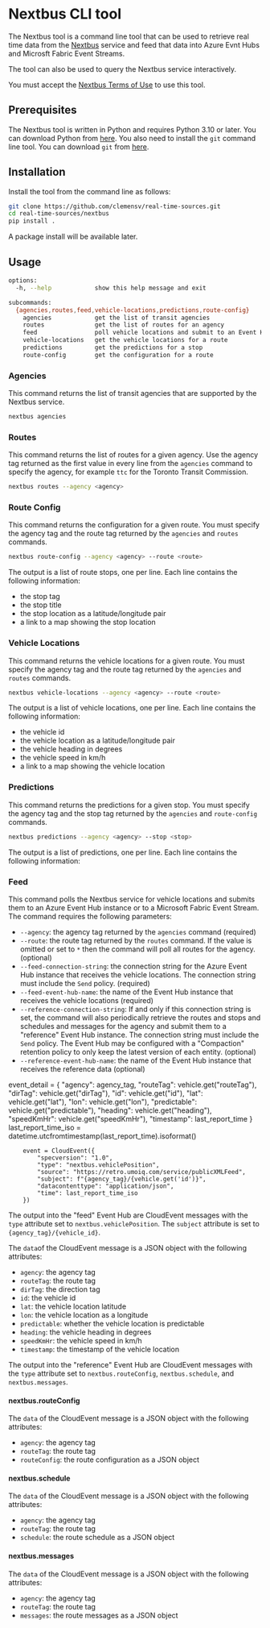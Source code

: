# Nextbus CLI tool

The Nextbus tool is a command line tool that can be used to retrieve real time data from the [Nextbus](https://www.nextbus.com/) service and feed that data into Azure Evnt Hubs and Microsft Fabric Event Streams.

The tool can also be used to query the Nextbus service interactively.

You must accept the [Nextbus Terms of Use](https://www.nextbus.com/xmlFeedDocs/NextBusXMLFeed.pdf) to use this tool. 

## Prerequisites

The Nextbus tool is written in Python and requires Python 3.10 or later. You can download Python from [here](https://www.python.org/downloads/). You also need to install the `git` command line tool. You can download `git` from [here](https://git-scm.com/downloads).

## Installation

Install the tool from the command line as follows:

```bash
git clone https://github.com/clemensv/real-time-sources.git
cd real-time-sources/nextbus
pip install .
```

A package install will be available later.

## Usage

```bash
options:
  -h, --help            show this help message and exit

subcommands:
  {agencies,routes,feed,vehicle-locations,predictions,route-config}
    agencies            get the list of transit agencies
    routes              get the list of routes for an agency
    feed                poll vehicle locations and submit to an Event Hub
    vehicle-locations   get the vehicle locations for a route
    predictions         get the predictions for a stop
    route-config        get the configuration for a route
```

### Agencies

This command returns the list of transit agencies that are supported by the Nextbus service.

```bash
nextbus agencies
```

### Routes

This command returns the list of routes for a given agency. Use the agency tag returned as 
the first value in every line from the `agencies` command to specify the agency, for example
`ttc` for the Toronto Transit Commission.


```bash
nextbus routes --agency <agency>
```

### Route Config

This command returns the configuration for a given route. You must specify the agency tag
and the route tag returned by the `agencies` and `routes` commands.

```bash
nextbus route-config --agency <agency> --route <route>
```

The output is a list of route stops, one per line. Each line contains the following information:

* the stop tag
* the stop title
* the stop location as a latitude/longitude pair
* a link to a map showing the stop location

### Vehicle Locations

This command returns the vehicle locations for a given route. You must specify the agency tag 
and the route tag returned by the `agencies` and `routes` commands.

```bash
nextbus vehicle-locations --agency <agency> --route <route>
```

The output is a list of vehicle locations, one per line. Each line contains the following information:

* the vehicle id
* the vehicle location as a latitude/longitude pair
* the vehicle heading in degrees
* the vehicle speed in km/h
* a link to a map showing the vehicle location

### Predictions

This command returns the predictions for a given stop. You must specify the agency tag
and the stop tag returned by the `agencies` and `route-config` commands.

```bash
nextbus predictions --agency <agency> --stop <stop>
``` 

The output is a list of predictions, one per line. Each line contains the following information:

### Feed

This command polls the Nextbus service for vehicle locations and submits them to an Azure Event Hub
instance or to a Microsoft Fabric Event Stream. The command requires the following parameters:

* `--agency`: the agency tag returned by the `agencies` command (required)
* `--route`: the route tag returned by the `routes` command. If the value is omitted or set to `*` then
  the command will poll all routes for the agency. (optional)
* `--feed-connection-string`: the connection string for the Azure Event Hub instance that receives the
    vehicle locations. The connection string must include the `Send` policy. (required)
* `--feed-event-hub-name`: the name of the Event Hub instance that receives the vehicle locations (required)
* `--reference-connection-string`: If and only if this connection string is set, the command will also periodically 
    retrieve the routes and stops and schedules and messages for the agency and submit them to a "reference"
    Event Hub instance. The connection string must include the `Send` policy. The Event Hub may be configured
    with a "Compaction" retention policy to only keep the latest version of each entity. (optional)
* `--reference-event-hub-name`: the name of the Event Hub instance that receives the reference data (optional)

 event_detail = {
            "agency": agency_tag,
            "routeTag": vehicle.get("routeTag"),
            "dirTag": vehicle.get("dirTag"),
            "id": vehicle.get("id"),
            "lat": vehicle.get("lat"),
            "lon": vehicle.get("lon"),
            "predictable": vehicle.get("predictable"),
            "heading": vehicle.get("heading"),
            "speedKmHr": vehicle.get("speedKmHr"),
            "timestamp": last_report_time
        }
        last_report_time_iso = datetime.utcfromtimestamp(last_report_time).isoformat()
            
        event = CloudEvent({
            "specversion": "1.0",
            "type": "nextbus.vehiclePosition",
            "source": "https://retro.umoiq.com/service/publicXMLFeed",
            "subject": f"{agency_tag}/{vehicle.get('id')}",
            "datacontenttype": "application/json",
            "time": last_report_time_iso
        })

The output into the "feed" Event Hub are CloudEvent messages with the `type` attribute 
set to `nextbus.vehiclePosition`. The `subject` attribute is set to `{agency_tag}/{vehicle_id}`.

The `data`of the CloudEvent message is a JSON object with the following attributes:

* `agency`: the agency tag 
* `routeTag`: the route tag 
* `dirTag`: the direction tag 
* `id`: the vehicle id
* `lat`: the vehicle location latitude
* `lon`: the vehicle location as a longitude
* `predictable`: whether the vehicle location is predictable
* `heading`: the vehicle heading in degrees
* `speedKmHr`: the vehicle speed in km/h
* `timestamp`: the timestamp of the vehicle location

The output into the "reference" Event Hub are CloudEvent messages with the `type` attribute
set to `nextbus.routeConfig`, `nextbus.schedule`, and `nextbus.messages`.

#### nextbus.routeConfig

The `data` of the CloudEvent message is a JSON object with the following attributes:

* `agency`: the agency tag
* `routeTag`: the route tag
* `routeConfig`: the route configuration as a JSON object

#### nextbus.schedule

The `data` of the CloudEvent message is a JSON object with the following attributes:

* `agency`: the agency tag
* `routeTag`: the route tag
* `schedule`: the route schedule as a JSON object

#### nextbus.messages

The `data` of the CloudEvent message is a JSON object with the following attributes:

* `agency`: the agency tag
* `routeTag`: the route tag
* `messages`: the route messages as a JSON object





